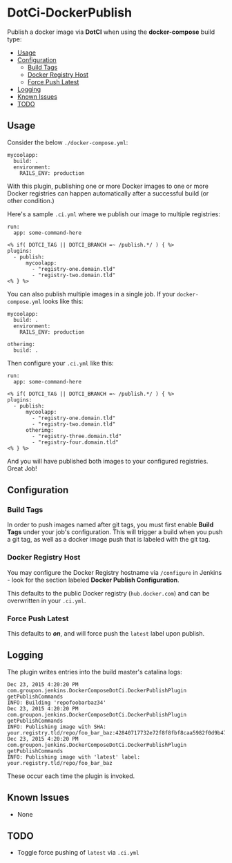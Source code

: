 # DotCi-DockerPublish

Publish a docker image via **DotCI** when using the **docker-compose** build type:

* [Usage](#usage)
* [Configuration](#configuration)
  * [Build Tags](#build-tags)
  * [Docker Registry Host](#docker-registry-host)
  * [Force Push Latest](#force-push-latest)
* [Logging](#logging)
* [Known Issues](#known-issues)
* [TODO](#todo)

## Usage

Consider the below `./docker-compose.yml`:

    mycoolapp:
      build: .
      environment:
        RAILS_ENV: production

With this plugin, publishing one or more Docker images to one or more Docker registries can happen automatically after a successful build (or other condition.)

Here's a sample `.ci.yml` where we publish our image to multiple registries:

	run:
	  app: some-command-here
	
	<% if( DOTCI_TAG || DOTCI_BRANCH =~ /publish.*/ ) { %>
	plugins:
	  - publish:
	      mycoolapp:
	        - "registry-one.domain.tld"
	        - "registry-two.domain.tld"
	<% } %>

You can also publish multiple images in a single job. If your `docker-compose.yml` looks like this:

	mycoolapp:
	  build: .
	  environment:
	    RAILS_ENV: production

	otherimg:
	  build: .

Then configure your `.ci.yml` like this:

	run:
	  app: some-command-here
	
	<% if( DOTCI_TAG || DOTCI_BRANCH =~ /publish.*/ ) { %>
	plugins:
	  - publish:
	      mycoolapp:
	        - "registry-one.domain.tld"
	        - "registry-two.domain.tld"
	      otherimg:
	        - "registry-three.domain.tld"
	        - "registry-four.domain.tld"
	<% } %>

And you will have published both images to your configured registries. Great Job!

## Configuration

### Build Tags

In order to push images named after git tags, you must first enable **Build Tags** under your job's configuration. This will trigger a build when you push a git tag, as well as a docker image push that is labeled with the git tag.

### Docker Registry Host

You may configure the Docker Registry hostname via `/configure` in Jenkins - look for the section labeled **Docker Publish Configuration**.

This defaults to the public Docker registry (`hub.docker.com`) and can be overwritten in your `.ci.yml`.

### Force Push Latest

This defaults to ***on***, and will force push the `latest` label upon publish.

## Logging

The plugin writes entries into the build master's catalina logs:

    Dec 23, 2015 4:20:20 PM com.groupon.jenkins.DockerComposeDotCi.DockerPublishPlugin getPublishCommands
    INFO: Building 'repofoobarbaz34'
    Dec 23, 2015 4:20:20 PM com.groupon.jenkins.DockerComposeDotCi.DockerPublishPlugin getPublishCommands
    INFO: Publishing image with SHA: your.registry.tld/repo/foo_bar_baz:42840717732e72f8f8fbf8caa5982f0d9b47e372
    Dec 23, 2015 4:20:20 PM com.groupon.jenkins.DockerComposeDotCi.DockerPublishPlugin getPublishCommands
    INFO: Publishing image with 'latest' label: your.registry.tld/repo/foo_bar_baz

These occur each time the plugin is invoked.

## Known Issues

  * None

## TODO

  * Toggle force pushing of `latest` via `.ci.yml`
